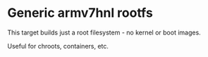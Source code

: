 # Generic armv7hnl rootfs
This target builds just a root filesystem - no kernel or boot images.

Useful for chroots, containers, etc.
